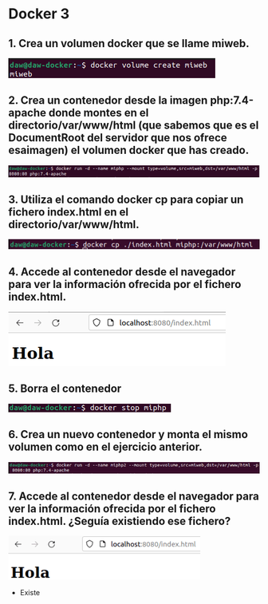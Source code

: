 # Docker 3

## 1. Crea un volumen docker que se llame miweb.
![](../Capturas/docker31.png)

## 2. Crea un contenedor desde la imagen php:7.4-apache donde montes en el directorio/var/www/html (que sabemos que es el DocumentRoot del servidor que nos ofrece esaimagen) el volumen docker que has creado.

![](../Capturas/docker32.png)

## 3. Utiliza el comando docker cp para copiar un fichero index.html en el directorio/var/www/html.

![](../Capturas/docker33.png)
## 4. Accede al contenedor desde el navegador para ver la información ofrecida por el fichero index.html.

![](../Capturas/docker34.png)

## 5. Borra el contenedor
![](../Capturas/docker35.png)

## 6. Crea un nuevo contenedor y monta el mismo volumen como en el ejercicio anterior.


![](../Capturas/docker36.png)
## 7. Accede al contenedor desde el navegador para ver la información ofrecida por el fichero index.html. ¿Seguía existiendo ese fichero?

![](../Capturas/docker37.png)
- Existe